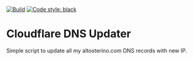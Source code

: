 [![Build](https://github.com/AlTosterino/cloudflare-dns-updater/actions/workflows/ci.yml/badge.svg)](https://github.com/AlTosterino/cloudflare-dns-updater/actions/workflows/ci.yml) [![Code style: black](https://img.shields.io/badge/code%20style-black-000000.svg)](https://github.com/psf/black)
# Cloudflare DNS Updater
Simple script to update all my altosterino.com DNS records with new IP.
